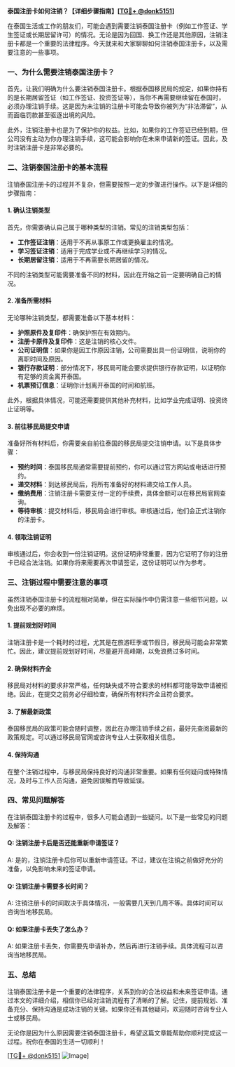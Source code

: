 **泰国注册卡如何注销？【详细步骤指南】[[TG💪+ @donk5151](https://t.me/s/donk5151)]**

在泰国生活或工作的朋友们，可能会遇到需要注销泰国注册卡（例如工作签证、学生签证或长期居留许可）的情况。无论是因为回国、换工作还是其他原因，注销注册卡都是一个重要的法律程序。今天就来和大家聊聊如何注销泰国注册卡，以及需要注意的一些事项。

### 一、为什么需要注销泰国注册卡？

首先，让我们明确为什么要注销泰国注册卡。根据泰国移民局的规定，如果你持有的是长期居留签证（如工作签证、投资签证等），当你不再需要继续留在泰国时，必须办理注销手续。这是因为未注销的注册卡可能会导致你被列为“非法滞留”，从而面临罚款甚至驱逐出境的风险。

此外，注销注册卡也是为了保护你的权益。比如，如果你的工作签证已经到期，但公司没有主动为你办理注销手续，这可能会影响你在未来申请新的签证。因此，及时注销注册卡是非常必要的。

### 二、注销泰国注册卡的基本流程

注销泰国注册卡的过程并不复杂，但需要按照一定的步骤进行操作。以下是详细的步骤指南：

#### 1. 确认注销类型

首先，你需要确认自己属于哪种类型的注销。常见的注销类型包括：

- **工作签证注销**：适用于不再从事原工作或更换雇主的情况。
- **学习签证注销**：适用于完成学业或不再继续学习的情况。
- **长期居留注销**：适用于不再需要长期居留的情况。

不同的注销类型可能需要准备不同的材料，因此在开始之前一定要明确自己的情况。

#### 2. 准备所需材料

无论哪种注销类型，都需要准备以下基本材料：

- **护照原件及复印件**：确保护照在有效期内。
- **注册卡原件及复印件**：这是注销的核心文件。
- **公司证明信**：如果你是因工作原因注销，公司需要出具一份证明信，说明你的离职时间及原因。
- **银行存款证明**：部分情况下，移民局可能会要求提供银行存款证明，以证明你有足够的资金离开泰国。
- **机票预订信息**：证明你计划离开泰国的时间和航班。

此外，根据具体情况，可能还需要提供其他补充材料，比如学业完成证明、投资终止证明等。

#### 3. 前往移民局提交申请

准备好所有材料后，你需要亲自前往泰国的移民局提交注销申请。以下是具体步骤：

- **预约时间**：泰国移民局通常需要提前预约，你可以通过官方网站或电话进行预约。
- **递交材料**：到达移民局后，将所有准备好的材料递交给工作人员。
- **缴纳费用**：注销注册卡需要支付一定的手续费，具体金额可以在移民局官网查询。
- **等待审核**：提交材料后，移民局会进行审核。审核通过后，他们会正式注销你的注册卡。

#### 4. 领取注销证明

审核通过后，你会收到一份注销证明。这份证明非常重要，因为它证明了你的注册卡已经合法注销。如果你将来需要再次申请签证，这份证明可以作为参考。

### 三、注销过程中需要注意的事项

虽然注销泰国注册卡的流程相对简单，但在实际操作中仍需注意一些细节问题，以免出现不必要的麻烦。

#### 1. 提前规划好时间

注销注册卡是一个耗时的过程，尤其是在旅游旺季或节假日，移民局可能会非常繁忙。因此，建议提前规划好时间，尽量避开高峰期，以免浪费过多时间。

#### 2. 确保材料齐全

移民局对材料的要求非常严格，任何缺失或不符合要求的材料都可能导致申请被拒绝。因此，在提交之前务必仔细检查，确保所有材料齐全且符合要求。

#### 3. 了解最新政策

泰国移民局的政策可能会随时调整，因此在办理注销手续之前，最好先查阅最新的政策规定。可以通过移民局官网或咨询专业人士获取相关信息。

#### 4. 保持沟通

在整个注销过程中，与移民局保持良好的沟通非常重要。如果有任何疑问或特殊情况，及时与工作人员沟通，避免因误解而导致延误。

### 四、常见问题解答

在注销泰国注册卡的过程中，很多人可能会遇到一些疑问。以下是一些常见的问题及解答：

#### Q: 注销注册卡后是否还能重新申请签证？

A: 是的，注销注册卡后你可以重新申请签证。不过，建议在注销之前做好充分的准备，以免影响未来的签证申请。

#### Q: 注销注册卡需要多长时间？

A: 注销注册卡的时间取决于具体情况，一般需要几天到几周不等。具体时间可以咨询当地移民局。

#### Q: 如果注册卡丢失了怎么办？

A: 如果注册卡丢失，你需要先申请补办，然后再进行注销手续。具体流程可以咨询当地移民局。

### 五、总结

注销泰国注册卡是一个重要的法律程序，关系到你的合法权益和未来签证申请。通过本文的详细介绍，相信你已经对注销流程有了清晰的了解。记住，提前规划、准备充分、保持沟通是成功注销的关键。如果你还有其他疑问，欢迎随时咨询专业人士或移民局。

无论你是因为什么原因需要注销泰国注册卡，希望这篇文章能帮助你顺利完成这一过程。祝你在泰国的生活一切顺利！

[[TG💪+ @donk5151](https://t.me/s/donk5151) ![Image](https://i.postimg.cc/rwNCRYN7/Snipaste-2025-04-30-17-27-05.png)]
